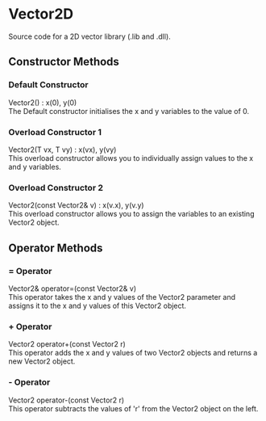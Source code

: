 # Vector2D

Source code for a 2D vector library (.lib and .dll).

## Constructor Methods
### Default Constructor
Vector2() : x(0), y(0)<br />
The Default constructor initialises the x and y variables to the value of 0.

### Overload Constructor 1
Vector2(T vx, T vy) : x(vx), y(vy)<br />
This overload constructor allows you to individually assign values to the x and y variables.

### Overload Constructor 2
Vector2(const Vector2& v) : x(v.x), y(v.y)<br />
This overload constructor allows you to assign the variables to an existing Vector2 object.

## Operator Methods
### = Operator
Vector2& operator=(const Vector2& v)<br />
This operator takes the x and y values of the Vector2 parameter and assigns it to the x and y values of
this Vector2 object.

### + Operator
Vector2 operator+(const Vector2 r)<br />
This operator adds the x and y values of two Vector2 objects and returns a new Vector2 object.

### - Operator
Vector2 operator-(const Vector2 r)<br />
This operator subtracts the values of 'r' from the Vector2 object on the left.